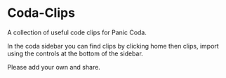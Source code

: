 Coda-Clips
==========

A collection of useful code clips for Panic Coda.

In the coda sidebar you can find clips by clicking home then clips, import using the controls at the bottom of the sidebar.

Please add your own and share.
